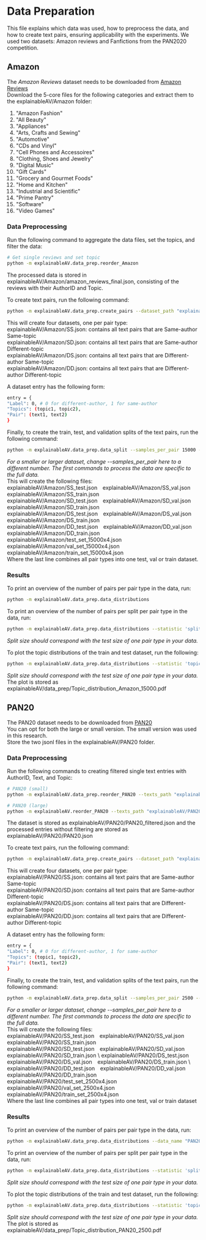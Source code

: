 # Data Preparation
This file explains which data was used, how to preprocess the data, and how to create text pairs, ensuring applicability with the experiments. 
We used two datasets: Amazon reviews and Fanfictions from the PAN2020 competition.

## Amazon
The *Amazon Reviews* dataset needs to be downloaded from [Amazon Reviews](https://nijianmo.github.io/amazon/index.html) \
Download the 5-core files for the following categories and extract them to the explainableAV/Amazon folder:
<ol>
  <li>"Amazon Fashion"</li>
  <li>"All Beauty"</li>
  <li>"Appliances"</li>
  <li>"Arts, Crafts and Sewing"</li>
  <li>"Automotive"</li>
  <li>"CDs and Vinyl"</li>
  <li>"Cell Phones and Accessoires"</li>
  <li>"Clothing, Shoes and Jewelry"</li>
  <li>"Digital Music"</li>
  <li>"Gift Cards"</li>
  <li>"Grocery and Gourmet Foods"</li>
  <li>"Home and Kitchen"</li>
  <li>"Industrial and Scientific"</li>
  <li>"Prime Pantry"</li>
  <li>"Software"</li>
  <li>"Video Games"</li>
</ol> 

### Data Preprocessing
Run the following command to aggregate the data files, set the topics, and filter the data:
```sh
# Get single reviews and set topic
python -m explainableAV.data_prep.reorder_Amazon
```
The processed data is stored in explainableAV/Amazon/amazon_reviews_final.json, consisting of the reviews with their AuthorID and Topic.

To create text pairs, run the following command:
```sh
python -m explainableAV.data_prep.create_pairs --dataset_path "explainableAV/Amazon/amazon_reviews_final.json" --SS_file_path "explainableAV/Amazon/SS.json" --SD_file_path "explainableAV/Amazon/SD.json" --DS_file_path "explainableAV/Amazon/DS.json" --DD_file_path "explainableAV/Amazon/DD.json"
```
This will create four datasets, one per pair type: \
explainableAV/Amazon/SS.json: contains all text pairs that are Same-author Same-topic \
explainableAV/Amazon/SD.json: contains all text pairs that are Same-author Different-topic \
explainableAV/Amazon/DS.json: contains all text pairs that are Different-author Same-topic \
explainableAV/Amazon/DD.json: contains all text pairs that are Different-author Different-topic

A dataset entry has the following form:
```sh
entry = {
"Label": 0, # 0 for different-author, 1 for same-author
"Topics": (topic1, topic2),
"Pair": (text1, text2)
}
```

Finally, to create the train, test, and validation splits of the text pairs, run the following command:
```sh
python -m explainableAV.data_prep.data_split --samples_per_pair 15000 --SS_file_path "explainableAV/Amazon/SS.json" --SD_file_path "explainableAV/Amazon/SD.json" --DS_file_path "explainableAV/Amazon/DS.json" --DD_file_path "explainableAV/Amazon/DD.json"
```
*For a smaller or larger dataset, change --samples_per_pair here to a different number. The first commands to process the data are specific to the full data.* \
This will create the following files: \
explainableAV/Amazon/SS_test.json&emsp;explainableAV/Amazon/SS_val.json&emsp;explainableAV/Amazon/SS_train.json \
explainableAV/Amazon/SD_test.json&emsp;explainableAV/Amazon/SD_val.json&emsp;explainableAV/Amazon/SD_train.json \
explainableAV/Amazon/DS_test.json&emsp;explainableAV/Amazon/DS_val.json&emsp;explainableAV/Amazon/DS_train.json \
explainableAV/Amazon/DD_test.json&emsp;explainableAV/Amazon/DD_val.json&emsp;explainableAV/Amazon/DD_train.json \
explainableAV/Amazon/test_set_15000x4.json&emsp;explainableAV/Amazon/val_set_15000x4.json&emsp;explainableAV/Amazon/train_set_15000x4.json \
Where the last line combines all pair types into one test, val or train dataset.

### Results
To print an overview of the number of pairs per pair type in the data, run:
```sh
python -m explainableAV.data_prep.data_distributions
```

To print an overview of the number of pairs per split per pair type in the data, run:
```sh
python -m explainableAV.data_prep.data_distributions --statistic 'splits' --split_size 15000
```
*Split size should correspond with the test size of one pair type in your data.*

To plot the topic distributions of the train and test dataset, run the following:
```sh
python -m explainableAV.data_prep.data_distributions --statistic 'topic_distribution' --split_size 15000
```
*Split size should correspond with the test size of one pair type in your data.* \
The plot is stored as explainableAV/data_prep/Topic_distribution_Amazon_15000.pdf

## PAN20
The PAN20 dataset needs to be downloaded from [PAN20](https://zenodo.org/records/3724096) \
You can opt for both the large or small version. The small version was used in this research. \
Store the two jsonl files in the explainableAV/PAN20 folder.

### Data Preprocessing
Run the following commands to creating filtered single text entries with AuthorID, Text, and Topic:
```sh
# PAN20 (small)
python -m explainableAV.data_prep.reorder_PAN20 --texts_path "explainableAV/PAN20/.pan20-authorship-verification-training-small.jsonl" --label_path "explainableAV/PAN20/pan20-authorship-verification-training-small-truth.jsonl"

# PAN20 (large)
python -m explainableAV.reorder_PAN20 --texts_path "explainableAV/PAN20/pan20-authorship-verification-training-large.jsonl" --label_path "explainableAV/PAN20/pan20-authorship-verification-training-large-truth.jsonl"
```
The dataset is stored as explainableAV/PAN20/PAN20_filtered.json and the processed entries without filtering are stored as explainableAV/PAN20/PAN20.json

To create text pairs, run the following command:
```sh
python -m explainableAV.data_prep.create_pairs --dataset_path "explainableAV/PAN20/PAN20_filtered.json" --SS_file_path "explainableAV/PAN20/SS.json" --SD_file_path "explainableAV/PAN20/SD.json" --DS_file_path "explainableAV/PAN20/DS.json" --DD_file_path "explainableAV/PAN20/DD.json"
```
This will create four datasets, one per pair type: \
explainableAV/PAN20/SS.json: contains all text pairs that are Same-author Same-topic \
explainableAV/PAN20/SD.json: contains all text pairs that are Same-author Different-topic \
explainableAV/PAN20/DS.json: contains all text pairs that are Different-author Same-topic \
explainableAV/PAN20/DD.json: contains all text pairs that are Different-author Different-topic

A dataset entry has the following form:
```sh
entry = {
"Label": 0, # 0 for different-author, 1 for same-author
"Topics": (topic1, topic2),
"Pair": (text1, text2)
}
```

Finally, to create the train, test, and validation splits of the text pairs, run the following command:
```sh
python -m explainableAV.data_prep.data_split --samples_per_pair 2500 --data_name "PAN20" --SS_file_path "explainableAV/PAN20/SS.json" --SD_file_path "explainableAV/PAN20/SD.json" --DS_file_path "explainableAV/PAN20/DS.json" --DD_file_path "explainableAV/PAN20/DD.json"
```
*For a smaller or larger dataset, change --samples_per_pair here to a different number. The first commands to process the data are specific to the full data.* \
This will create the following files: \
explainableAV/PAN20/SS_test.json&emsp;explainableAV/PAN20/SS_val.json&emsp;explainableAV/PAN20/SS_train.json \
explainableAV/PAN20/SD_test.json&emsp;explainableAV/PAN20/SD_val.json&emsp;explainableAV/PAN20/SD_train.json \ 
explainableAV/PAN20/DS_test.json&emsp;explainableAV/PAN20/DS_val.json&emsp;explainableAV/PAN20/DS_train.json \ 
explainableAV/PAN20/DD_test.json&emsp;explainableAV/PAN20/DD_val.json&emsp;explainableAV/PAN20/DD_train.json \
explainableAV/PAN20/test_set_2500x4.json&emsp;explainableAV/PAN20/val_set_2500x4.json&emsp;explainableAV/PAN20/train_set_2500x4.json \
Where the last line combines all pair types into one test, val or train dataset

### Results

To print an overview of the number of pairs per pair type in the data, run:
```sh
python -m explainableAV.data_prep.data_distributions --data_name "PAN20"
```

To print an overview of the number of pairs per split per pair type in the data, run:
```sh
python -m explainableAV.data_prep.data_distributions --statistic 'splits' --data_name "PAN20" --split_size 2500
```
*Split size should correspond with the test size of one pair type in your data.*

To plot the topic distributions of the train and test dataset, run the following:
```sh
python -m explainableAV.data_prep.data_distributions --statistic 'topic_distribution' --data_name "PAN20" --split_size 2500
```
*Split size should correspond with the test size of one pair type in your data.* \
The plot is stored as explainableAV/data_prep/Topic_distribution_PAN20_2500.pdf
